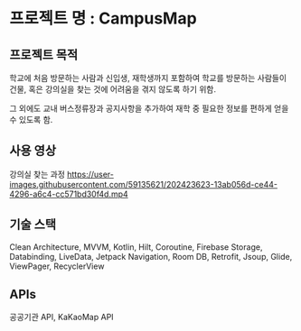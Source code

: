 # 프로젝트 명 : CampusMap

## 프로젝트 목적

  학교에 처음 방문하는 사람과 신입생, 재학생까지 포함하여 학교를 방문하는 사람들이 건물, 혹은 강의실을 찾는 것에 어려움을 겪지 않도록 하기 위함.
  
  그 외에도 교내 버스정류장과 공지사항을 추가하여 재학 중 필요한 정보를 편하게 얻을 수 있도록 함.
  
  
  
## 사용 영상

강의실 찾는 과정
https://user-images.githubusercontent.com/59135621/202423623-13ab056d-ce44-4296-a6c4-cc571bd30f4d.mp4

## 기술 스택
Clean Architecture, MVVM, Kotlin, Hilt, Coroutine, Firebase Storage, Databinding, LiveData, Jetpack Navigation, Room DB, Retrofit,
Jsoup, Glide, ViewPager, RecyclerView

## APIs
공공기관 API, KaKaoMap API
